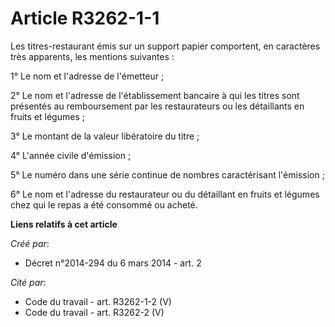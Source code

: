 # Article R3262-1-1

Les titres-restaurant émis sur un support papier comportent, en caractères très apparents, les mentions suivantes :

1° Le nom et l'adresse de l'émetteur ;

2° Le nom et l'adresse de l'établissement bancaire à qui les titres sont présentés au remboursement par les restaurateurs ou
les détaillants en fruits et légumes ;

3° Le montant de la valeur libératoire du titre ;

4° L'année civile d'émission ;

5° Le numéro dans une série continue de nombres caractérisant l'émission ;

6° Le nom et l'adresse du restaurateur ou du détaillant en fruits et légumes chez qui le repas a été consommé ou acheté.

**Liens relatifs à cet article**

_Créé par_:

  - Décret n°2014-294 du 6 mars 2014 - art. 2

_Cité par_:

  - Code du travail - art. R3262-1-2 (V)
  - Code du travail - art. R3262-2 (V)
